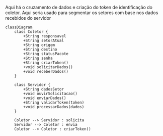 Aqui há o cruzamento de dados e criação do token de identificação do coletor. Aqui seria usado para segmentar os setores com base nos dados recebidos do servidor

```mermaid
classDiagram
    class Coletor {
        +String responsavel
        +String setorAtual
        +String origem
        +String destino
        +String statusPacote
        +String senha
        +String criarToken()
        +void solicitarDados()
        +void receberDados()
    }

    class Servidor {
        +String dadosSetor
        +void ouvirSolicitacao()
        +void enviarDados()
        +String validarToken(token)
        +void processarDados(dados)
    }

    Coletor --> Servidor : solicita
    Servidor --> Coletor : envia
    Coletor --> Coletor : criarToken()
```